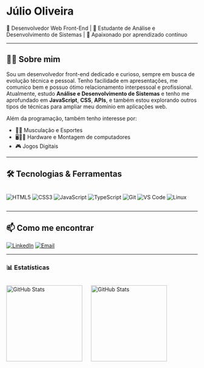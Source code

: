 # Júlio Oliveira

🎯 Desenvolvedor Web Front-End | 🚀 Estudante de Análise e Desenvolvimento de Sistemas | 🧠 Apaixonado por aprendizado contínuo

---

## 🧑‍💻 Sobre mim

Sou um desenvolvedor front-end dedicado e curioso, sempre em busca de evolução técnica e pessoal. Tenho facilidade em apresentações, me comunico bem e possuo ótimo relacionamento interpessoal e profissional. Atualmente, estudo **Análise e Desenvolvimento de Sistemas** e tenho me aprofundado em **JavaScript**, **CSS**,  **APIs**, e também estou explorando outros tipos de técnicas para ampliar meu domínio em aplicações web.

Além da programação, também tenho interesse por:
- 🏋️‍♂️ Musculação e Esportes
- 🖥👨‍💻 Hardware e Montagem de computadores
- 🎮 Jogos Digitais

---

## 🛠️ Tecnologias & Ferramentas

<div style="display: flex; flex-wrap: wrap; gap: 10px;">
  
![HTML5](https://img.shields.io/badge/-HTML5-E34F26?style=for-the-badge&logo=html5&logoColor=white)
![CSS3](https://img.shields.io/badge/-CSS3-1572B6?style=for-the-badge&logo=css3)
![JavaScript](https://img.shields.io/badge/-JavaScript-F7DF1E?style=for-the-badge&logo=javascript&logoColor=black)
![TypeScript](https://img.shields.io/badge/-TypeScript-3178C6?style=for-the-badge&logo=typescript&logoColor=white)
![Git](https://img.shields.io/badge/-Git-F05032?style=for-the-badge&logo=git&logoColor=white)
![VS Code](https://img.shields.io/badge/-VSCode-007ACC?style=for-the-badge&logo=visual-studio-code)
![Linux](https://img.shields.io/badge/-Linux-FCC624?style=for-the-badge&logo=linux&logoColor=black)

</div>

---

## 📫 Como me encontrar

[![LinkedIn](https://img.shields.io/badge/-LinkedIn-0A66C2?style=for-the-badge&logo=linkedin&logoColor=white)](https://www.linkedin.com/in/lagesdeoliveira)
[![Email](https://img.shields.io/badge/-Email-D14836?style=for-the-badge&logo=gmail&logoColor=white)](mailto:julinho@lagesoliveira.com.br)

---

### 📊 Estatísticas

<div style="display: flex; flex-wrap: wrap; gap: 10px;">
  <p>
    <img 
      align="left" 
      alt="GitHub Stats" 
      height="200" 
      style="padding-right: 10px;" 
      src="https://github-readme-stats.vercel.app/api?username=JulioFlavio&show_icons=true&theme=tokyonight&include_all_commits=true&locale=pt-br" 
    />
  
  <img 
        align="left" 
        alt="GitHub Stats" 
        height="200" 
        src="https://github-readme-stats.vercel.app/api/top-langs/?username=JulioFlavio&theme=tokyonight&layout=compact&custom_title=Tecnologias&langs_count=9" 
    />
  
  </p>
</div>

